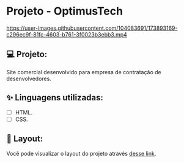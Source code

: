 # Projeto - OptimusTech


https://user-images.githubusercontent.com/104083691/173893169-c296ec9f-81fc-4603-b761-3f0023b3ebb3.mp4


## 💻 Projeto:

Site comercial desenvolvido para empresa de contratação de desenvolvedores.

## ✨ Linguagens utilizadas:

-   [ ] HTML.
-   [ ] CSS.

## 🔖 Layout:

Você pode visualizar o layout do projeto através [desse link](https://thaizacapelao.github.io/OptimusTech/).

 
